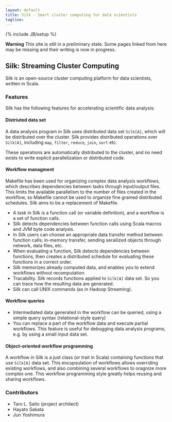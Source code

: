 ```yaml
---
layout: default
title: Silk - Smart cluster computing for data scientists
tagline: 
---
```

{% include JB/setup %}

<div class="alert alert-info">
<strong>Warning</strong> This site is still in a preliminary state. Some pages linked from here may be missing and their writing is now in progress.
</div>


## Silk: Streaming Cluster Computing

Silk is an open-source cluster computing platform for data scientists, written in Scala.

### Features 

Silk has the following features for accelerating scientific data analysis:

#### Distriuted data set
A data analysis program in Silk uses distributed data set `Silk[A]`, 
which will be distributed over the cluster. Silk provides distributed operations over `Silk[A]`, including
`map`, `filter`, `reduce`, `join`, `sort` etc.

These operations are automatically distributed to the cluster, and no need exists to write 
explicit parallelization or distributed code. 

#### Workflow managment

Makefile has been used for organizing complex data analysis workflows,
which describes dependencies between tasks through input/output files. This limits the available parallelism to the number of files created in the workflow, so Makefile cannot be used to organize fine grained distributed schedules. Silk aims to be a replacement of Makefile.

* A task in Silk is a function call (or variable definition), and a workflow is a set of function calls.
 * Silk detects dependencies between function calls using Scala macros and JVM byte code analysis. 
* In Silk users can choose an appropriate data transfer method between function calls; 
in-memory transfer, sending serailized objects through network, data files, etc.
* When evaluating a function, Silk detects dependencies between functions,
then creates a distributed schedule for evaluating these functions in a correct order.
* Silk memorizes already computed data, and enables you to extend workflows 
without recomputation.
* Tracability. Silk records functions applied to `Silk[A]` data set. So you can trace how the resulting data
 are generated. 
* Silk can call UNIX commands (as in Hadoop Streaming).

#### Workflow queries
 * Intermediated data generated in the workflow can be queried, using a simple query syntax (relational-style query)
 * You can replace a part of the workflow data and execute partial workflows. This feature is useful for debugging data analysis programs, e.g. by using a small input data set.

#### Object-oriented workflow programming

A workflow in Silk is a just class (or trait in Scala) containing functions that use 
`Silk[A]` data set. This encupsulation of workflows allows overriding 
existing workflows, and also combining several workflows to oragnize more complex one.
This workflow programming style greatly helps reusing and sharing workflows.

### Contributors
 * Taro L. Saito (project architect)
 * Hayato Sakata
 * Jun Yoshimura
